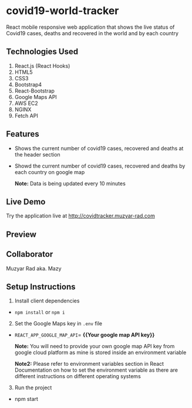 # covid19-world-tracker

React mobile responsive web application that shows the live status of Covid19 cases, deaths and recovered in the world and by each country

## Technologies Used

1. React.js (React Hooks)
2. HTML5
3. CSS3
4. Bootstrap4
5. React-Bootstrap
6. Google Maps API
7. AWS EC2
8. NGINX
9. Fetch API

## Features

- Shows the current number of covid19 cases, recovered and deaths at the header section 
- Showd the current number of covid19 cases, recovered and deaths by each country on google map

   **Note:** Data is being updated every 10 minutes

## Live Demo

Try the application live at http://covidtracker.muzyar-rad.com

## Preview




## Collaborator 

Muzyar Rad aka. Mazy

## Setup Instructions

1. Install client dependencies

- `npm install` or `npm i`

2. Set the Google Maps key in `.env` file

- `REACT_APP_GOOGLE_MAP_API`= **{{Your google map API key}}**

   **Note:** You will need to provide your own google map API key from google cloud platform as mine is stored inside an environment variable

   **Note2:** Please refer to environment variables section in React Documentation on how to set the environment variable as there are different instructions on different operating systems

3. Run the project 

- npm start
